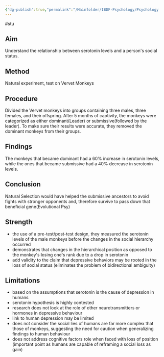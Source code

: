 ```yaml
---
{"dg-publish":true,"permalink":"/Mainfolder/IBDP-Psychology/Psychology Revision/Study/Raleigh et al (1984)/"}
---
```


#stu 
## Aim
Understand the relationship between serotonin levels and a person's social status.
## Method
Natural experiment, test on Vervet Monkeys
## Procedure
Divided the Vervet monkeys into groups containing three males, three females, and their offspring. After 5 months of captivity, the monkeys were categorized as either dominant(Leader) or submissive(followed by the leader). To make sure their results were accurate, they removed the dominant monkeys from their groups.
## Findings
The monkeys that became dominant had a 60% increase in serotonin levels, while the ones that became submissive had a 40% decrease in serotonin levels.

## Conclusion
Natural Selection would have helped the submissive ancestors to avoid fights with stronger opponents and, therefore survive to pass down that beneficial gene(Evolutional Psy)



## Strength 
- the use of a pre-test/post-test design, they measured the serotonin levels of the male monkeys before the changes in the social hierarchy occurred  
- demonstrates that changes in the hierarchical position as opposed to the monkey's losing one's rank due to a drop in serotonin  
- add validity to the claim that depressive behaviors may be rooted in the loss of social status (eliminates the problem of bidirectional ambiguity)
## Limitations
- based on the assumptions that serotonin is the cause of depression in humans  
- serotonin hypothesis is highly contested  
- research does not look at the role of other neurotransmitters or hormones in depressive behaviour  
- link to human depression may be limited  
- does not consider the social lies of humans are far more complex that those of monkeys, suggesting the need for caution when generalizing findings to human behaviour  
- does not address cognitive factors role when faced with loss of position (important point as humans are capable of reframing a social loss as gain)
